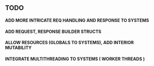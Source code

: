 ## TODO

#### ADD MORE INTRICATE REQ HANDLING AND RESPONSE TO SYSTEMS

#### ADD REQUEST, RESPONSE BUILDER STRUCTS

#### ALLOW RESOURCES (GLOBALS TO SYSTEMS), ADD INTERIOR MUTABILITY

#### INTEGRATE MULTITHREADING TO SYSTEMS ( WORKER THREADS )